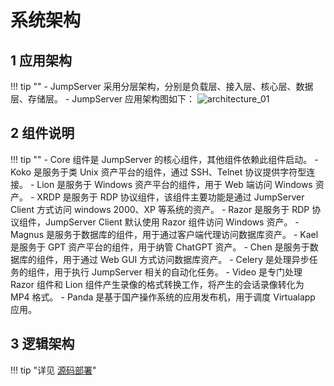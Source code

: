 # 系统架构
## 1 应用架构
!!! tip ""
    - JumpServer 采用分层架构，分别是负载层、接入层、核心层、数据层、存储层。
    - JumpServer 应用架构图如下：
![architecture_01](img/architecture_01.png)

## 2 组件说明
!!! tip ""
    - Core 组件是 JumpServer 的核心组件，其他组件依赖此组件启动。
    - Koko 是服务于类 Unix 资产平台的组件，通过 SSH、Telnet 协议提供字符型连接。
    - Lion 是服务于 Windows 资产平台的组件，用于 Web 端访问 Windows 资产。
    - XRDP 是服务于 RDP 协议组件，该组件主要功能是通过 JumpServer Client 方式访问 windows 2000、XP 等系统的资产。
    - Razor 是服务于 RDP 协议组件，JumpServer Client 默认使用 Razor 组件访问 Windows 资产。
    - Magnus 是服务于数据库的组件，用于通过客户端代理访问数据库资产。
    - Kael 是服务于 GPT 资产平台的组件，用于纳管 ChatGPT 资产。
    - Chen 是服务于数据库的组件，用于通过 Web GUI 方式访问数据库资产。
    - Celery 是处理异步任务的组件，用于执行 JumpServer 相关的自动化任务。
    - Video 是专门处理 Razor 组件和 Lion 组件产生录像的格式转换工作，将产生的会话录像转化为 MP4 格式。
    - Panda 是基于国产操作系统的应用发布机，用于调度 Virtualapp 应用。
    

## 3 逻辑架构
!!! tip "详见 [源码部署](installation/source_install/requirements.md)"

